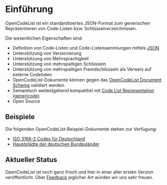 # Einführung

OpenCodeList ist ein standardisiertes JSON-Format zum generischen Repräsentieren von Code-Listen bzw. Schlüsselverzeichnissen. 

Die wesentlichen Eigenschaften sind:

+ Definition von Code-Listen und Code-Listensammlungen mittels [JSON](https://www.json.org/)
+ Unterstützung von Versionierung
+ Unterstützung von Mehrsprachigkeit
+ Unterstützung von mehrspaltigen Schlüsseln
+ Unterstützung von mehrspaltigen Fremdschlüsseln als Verweis auf externe Codelisten
+ OpenCodeList-Dokumente können gegen das [OpenCodeList Document Schema](https://github.com/openpotato/opencodelist/blob/main/schemas/v0.3/schema.json) validiert werden.
+ Semantisch weitestgehend kompatibel mit [Code List Representation (genericode)](https://docs.oasis-open.org/codelist/genericode/v1.0/genericode-v1.0.html)
+ Open Source

## Beispiele

Die folgenden OpenCodeList-Beispiel-Dokumente stehen zur Verfügung:

+ [ISO 3166-2 Codes für Deutschland](https://github.com/openpotato/opencodelist/tree/main/samples/germany.federal-state-codes-2025-01-01.json)
+ [Hauptstädte der deutschen Bundesländer](https://github.com/openpotato/opencodelist/tree/main/samples/germany.federal-state-capitals-2025-01-01.json)

## Aktueller Status

OpenCodeList ist noch ganz frisch und hier in einer aller ersten Version veröffentlicht. Über [Feedback](community.md) jeglicher Art würden wir uns sehr freuen.